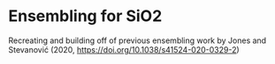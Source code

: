 # Ensembling for SiO2
Recreating and building off of previous ensembling work by Jones and Stevanović (2020, https://doi.org/10.1038/s41524-020-0329-2)
